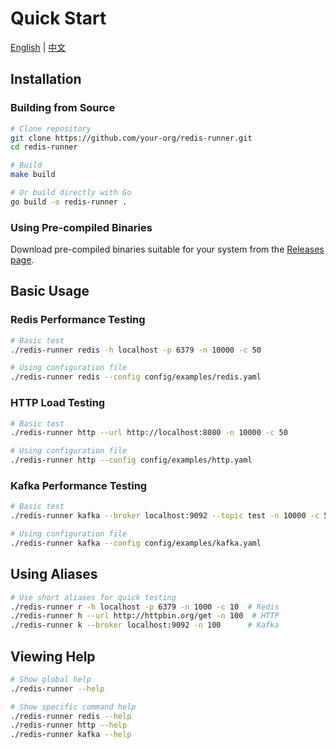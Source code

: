 # Quick Start

[English](quickstart.md) | [中文](../zh/getting-started/quickstart.md)

## Installation

### Building from Source

```bash
# Clone repository
git clone https://github.com/your-org/redis-runner.git
cd redis-runner

# Build
make build

# Or build directly with Go
go build -o redis-runner .
```

### Using Pre-compiled Binaries

Download pre-compiled binaries suitable for your system from the [Releases page](https://github.com/your-org/redis-runner/releases).

## Basic Usage

### Redis Performance Testing

```bash
# Basic test
./redis-runner redis -h localhost -p 6379 -n 10000 -c 50

# Using configuration file
./redis-runner redis --config config/examples/redis.yaml
```

### HTTP Load Testing

```bash
# Basic test
./redis-runner http --url http://localhost:8080 -n 10000 -c 50

# Using configuration file
./redis-runner http --config config/examples/http.yaml
```

### Kafka Performance Testing

```bash
# Basic test
./redis-runner kafka --broker localhost:9092 --topic test -n 10000 -c 5

# Using configuration file
./redis-runner kafka --config config/examples/kafka.yaml
```

## Using Aliases

```bash
# Use short aliases for quick testing
./redis-runner r -h localhost -p 6379 -n 1000 -c 10  # Redis
./redis-runner h --url http://httpbin.org/get -n 100  # HTTP
./redis-runner k --broker localhost:9092 -n 100      # Kafka
```

## Viewing Help

```bash
# Show global help
./redis-runner --help

# Show specific command help
./redis-runner redis --help
./redis-runner http --help
./redis-runner kafka --help
```